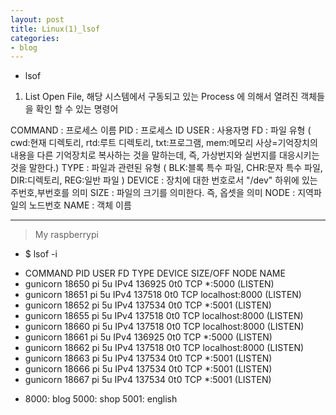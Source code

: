 ```yaml
---
layout: post
title: Linux(1)_lsof
categories:
- blog
---
```

* lsof

1. List Open File, 해당 시스템에서 구동되고 있는 Process 에 의해서 열려진 객체들을 확인 할 수 있는 명령어

COMMAND : 프로세스 이름
PID : 프로세스 ID
USER : 사용자명
FD : 파일 유형 ( cwd:현재 디렉토리, rtd:루트 디렉토리, txt:프로그램, mem:메모리 사상=기억장치의 내용을 다른 기억장치로 복사하는 것을 말하는데, 즉, 가상번지와 실번지를 대응시키는 것을 말한다.)
TYPE : 파일과 관련된 유형 ( BLK:블록 특수 파일, CHR:문자 특수 파일, DIR:디렉토리, REG:일반 파일 )
DEVICE : 장치에 대한 번호로서 "/dev" 하위에 있는 주번호,부번호를 의미
SIZE : 파일의 크기를 의미한다. 즉, 옵셋을 의미
NODE : 지역파일의 노드번호
NAME : 객체 이름

---
> My raspberrypi
 * $ lsof -i 
  - COMMAND    PID USER   FD   TYPE DEVICE SIZE/OFF NODE NAME
  - gunicorn 18650   pi    5u  IPv4 136925      0t0  TCP *:5000 (LISTEN)
  - gunicorn 18651   pi    5u  IPv4 137518      0t0  TCP localhost:8000 (LISTEN)
  - gunicorn 18652   pi    5u  IPv4 137534      0t0  TCP *:5001 (LISTEN)
  - gunicorn 18655   pi    5u  IPv4 137518      0t0  TCP localhost:8000 (LISTEN)
  - gunicorn 18660   pi    5u  IPv4 137518      0t0  TCP localhost:8000 (LISTEN)
  - gunicorn 18661   pi    5u  IPv4 136925      0t0  TCP *:5000 (LISTEN)
  - gunicorn 18662   pi    5u  IPv4 137518      0t0  TCP localhost:8000 (LISTEN)
  - gunicorn 18663   pi    5u  IPv4 137534      0t0  TCP *:5001 (LISTEN)
  - gunicorn 18666   pi    5u  IPv4 137534      0t0  TCP *:5001 (LISTEN)
  - gunicorn 18667   pi    5u  IPv4 137534      0t0  TCP *:5001 (LISTEN)
* 8000: blog 5000: shop 5001: english
